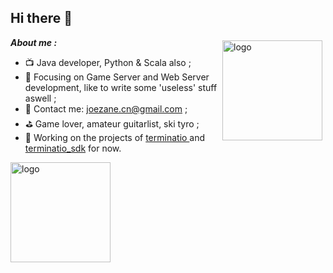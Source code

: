 
## Hi there 👋

<img src="https://github-readme-stats.vercel.app/api?username=joezeo&show_icons=true&hide_title=true" alt="logo" height="160" align="right" style="margin: 5px; " />
 

***About me :***   

- 📺 Java developer, Python & Scala also ;
- 📄 Focusing on Game Server and Web Server development, like to write some 'useless' stuff aswell ;
- 💬 Contact me: joezane.cn@gmail.com ;
- ⛳ Game lover, amateur guitarlist, ski tyro ;
- 🔨 Working on the projects of <a href="https://github.com/Joezeo/terminatio">terminatio </a> and <a href="https://github.com/Joezeo/terminatio_sdk">terminatio_sdk</a> for now.
<img src="https://github-profile-trophy.vercel.app/?username=joezeo&theme=flat&column=7" alt="logo" height="160" align="center" style="margin: auto; margin-bottom: 20px;" />